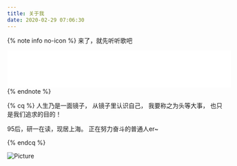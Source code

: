 ```yaml
---
title: 关于我
date: 2020-02-29 07:06:30
---
```


{% note info no-icon %}
来了，就先听听歌吧
<iframe frameborder="no" border="0" marginwidth="0" marginheight="0" width=520 height=86 src="//music.163.com/outchain/player?type=2&id=516849385&auto=1&height=66"></iframe>
{% endnote %}


{% cq %}
人生乃是一面镜子，
从镜子里认识自己，
我要称之为头等大事，
也只是我们追求的目的！

95后，研一在读，现居上海。
正在努力奋斗的普通人er~

{% endcq %}


![Picture](http://5b0988e595225.cdn.sohucs.com/images/20190715/c71fa05b8ba44f0ab7086bab1e2aa7d2.gif)

